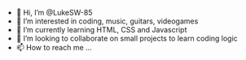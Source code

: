 - 👋 Hi, I’m @LukeSW-85
- 👀 I’m interested in coding, music, guitars, videogames
- 🌱 I’m currently learning HTML, CSS and Javascript
- 💞️ I’m looking to collaborate on small projects to learn coding logic
- 📫 How to reach me ...

<!---
LukeSW-85/LukeSW-85 is a ✨ special ✨ repository because its `README.md` (this file) appears on your GitHub profile.
You can click the Preview link to take a look at your changes.
--->
